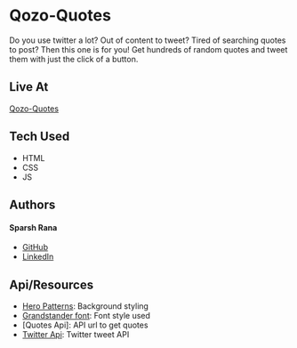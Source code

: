 # Qozo-Quotes

Do you use twitter a lot? Out of content to tweet? Tired of searching quotes to post?
Then this one is for you! Get hundreds of random quotes and tweet them with just the click of a button.

## Live At
[Qozo-Quotes]

## Tech Used
- HTML
- CSS
- JS

## Authors
#### Sparsh Rana
* [GitHub]
* [LinkedIn]

## Api/Resources
- [Hero Patterns]: Background styling
- [Grandstander font]: Font style used
- [Quotes Api]: API url to get quotes
- [Twitter Api]: Twitter tweet API

[//]: # (HyperLinks)
[GitHub]: https://github.com/madazz
[LinkedIn]: https://www.linkedin.com/in/madazz
[Hero Patterns]: https://www.heropatterns.com/
[Grandstander font]: https://fonts.google.com/specimen/Grandstander?sidebar.open=true&selection.family=Grandstander:wght@200#standard-styles
[Quote Api]:https://type.fit/api/quotes
[Twitter Api]: https://twitter.com/intent/tweet
[Qozo-Quotes]: Ïhttps://madazz.github.io/Qozo-Quotes/